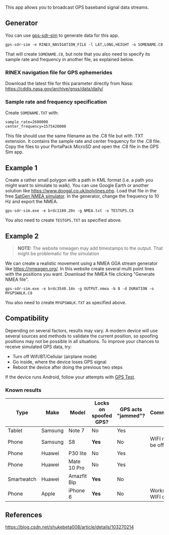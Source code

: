This app allows you to broadcast GPS baseband signal data streams. 

## Generator
You can use [gps-sdr-sim](https://github.com/osqzss/gps-sdr-sim) to generate data for this app.  

`gps-sdr-sim -e RINEX_NAVIGATION_FILE -l LAT,LONG,HEIGHT -o SOMENAME.C8`

That will create `SOMENAME.C8`, but note that you also need to specify its sample rate and frequency in another file, as explained below.

### RINEX navigation file for GPS ephemerides
Download the latest file for this parameter directly from Nasa: https://cddis.nasa.gov/archive/gnss/data/daily/

### Sample rate and frequency specification
Create `SOMENAME.TXT` with:
```
sample_rate=2600000
center_frequency=1575420000
```
This file should use the same filename as the .C8 file but with .TXT extension. It contains the sample rate and center frequency for the .C8 file. Copy the files to your PortaPack MicroSD and open the .C8 file in the GPS Sim app.

## Example 1
Create a rather small polygon with a path in KML format (i.e. a path you might want to simulate to walk). You can use Google Earth or another solution like https://www.doogal.co.uk/polylines.php. Load that file in the free [SatGen NMEA simulator](https://www.labsat.co.uk/index.php/en/free-gps-nmea-simulator-software). In the generator, change the frequency to 10 Hz and export the NMEA.

`gps-sdr-sim.exe -e brdc1180.20n -g NMEA.txt -o TESTGPS.C8`

You also need to create `TESTGPS.TXT` as specified above.


## Example 2
> **NOTE:** The website nmeagen may add timestamps to the output. That might be problematic for the simulation

We can create a realistic movement using a NMEA GGA stream generator like https://nmeagen.org/. In this website create several multi point lines with the positions you want. Download the NMEA file clicking "Generate NMEA file".

`gps-sdr-sim.exe -e brdc3540.14n -g OUTPUT.nmea -b 8 -d DURATION -o MYGPSWALK.C8`

You also need to create `MYGPSWALK.TXT` as specified above.

## Compatibility
Depending on several factors, results may vary. A modern device will use several sources and methods to validate the current position, so spoofing positions may not be possible in all situations. To improve your chances to receive simulated GPS data, try:
* Turn off Wifi/BT/Cellular (airplane mode)
* Go inside, where the device loses GPS signal
* Reboot the device after doing the previous two steps

If the device runs Android, follow your attempts with [GPS Test](https://play.google.com/store/apps/details?id=com.chartcross.gpstest).

### Known results
| Type       | Make    | Model       | Locks on spoofed GPS? | GPS acts "jammed"? | Comments                   |
|------------|---------|-------------|-----------------------|--------------------|----------------------------|
| Tablet     | Samsung | Note 7      | No                    | Yes                |                            |
| Phone      | Samsung | S8          | **Yes**               | No                 | WIFI must be off           |
| Phone      | Huawei  | P30 lite    | No                    | Yes                |                            |
| Phone      | Huawei  | Mate 10 Pro | No                    | Yes                |                            |
| Smartwatch | Huawei  | Amazfit Bip | **Yes**               | No                 |                            |
| Phone      | Apple   | iPhone 6    | **Yes**               | No                 | Works with WIFI on         |

## References
https://blog.csdn.net/shukebeta008/article/details/103270214